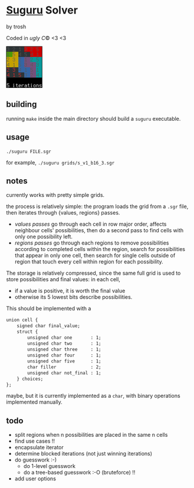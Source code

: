 # [Suguru](http://krazydad.com/suguru) Solver

by trosh

Coded in *ugly C*© <3 <3

![Screenshot of solved Suguru grid](screenshot.png "Screenshot")

## building

running `make` inside the main directory should build
a `suguru` executable.

## usage

    ./suguru FILE.sgr

for example, `./suguru grids/s_v1_b16_3.sgr`

## notes

currently works with pretty simple grids.

the process is relatively simple:
the program loads the grid from a `.sgr` file,
then iterates through {values, regions} passes.

- *values passes* go through each cell in row major order,
affects neighbour cells' possibilities,
then do a second pass to find cells with only one
possibility left.
- *regions passes* go through each regions to remove
possibilities according to completed cells within the region,
search for possibilities that appear in only one cell,
then search for single cells outside of region that touch
every cell within region for each possibility.

The storage is relatively compressed, since the
same full grid is used to store possibilities and
final values: in each cell,
- if a value is positive, it is worth the final value
- otherwise its 5 lowest bits describe possibilities.

This should be implemented with a

    union cell {
        signed char final_value;
        struct {
            unsigned char one       : 1;
            unsigned char two       : 1;
            unsigned char three     : 1;
            unsigned char four      : 1;
            unsigned char five      : 1;
            char filler             : 2;
            unsigned char not_final : 1;
        } choices;
    };

maybe, but it is currently implemented as a `char`,
with binary operations implemented manually.

## todo

- split regions when n possibilities are placed in the same n cells
 - find use cases !!
- encapsulate iterator
- determine blocked iterations (not just winning iterations)
- do guesswork :-)
  - do 1-level guesswork
  - do a tree-based guesswork :-O (bruteforce) !!
- add user options

